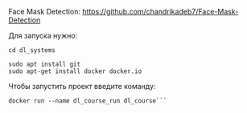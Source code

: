 Face Mask Detection: https://github.com/chandrikadeb7/Face-Mask-Detection

Для запуска нужно:
```
cd dl_systems

sudo apt install git
sudo apt-get install docker docker.io
```

Чтобы запустить проект введите команду:

```docker build -t dl_course .
docker run --name dl_course_run dl_course```

